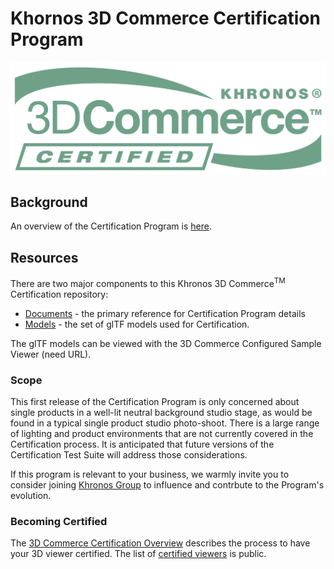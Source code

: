 # Khornos 3D Commerce Certification Program

![3D Commerce Certified Mark](./documents/images/3DCommerce-Certified.png)

## Background

An overview of the Certification Program is [here](https://www.khronos.org/3dcommerce/certification/).

## Resources

There are two major components to this Khronos 3D Commerce<sup>TM</sup> Certification repository: 

* [Documents](./documents) - the primary reference for Certification Program details
* [Models](./models) - the set of glTF models used for Certification.

The glTF models can be viewed with the 3D Commerce Configured Sample Viewer (need URL).

### Scope

This first release of the Certification Program is only concerned about single products in a well-lit neutral background studio stage, as would be found in a typical single product studio photo-shoot. There is a large range of lighting and product environments that are not currently covered in the Certification process. It is anticipated that future versions of the Certification Test Suite will address those considerations. 

If this program is relevant to your business, we warmly invite you to consider joining [Khronos Group](https://khronos.org) to influence and contrbute to the Program's evolution.

### Becoming Certified

The [3D Commerce Certification Overview](https://www.khronos.org/3dcommerce/certificants/) describes the process to have your 3D viewer certified. The list of [certified viewers](https://www.khronos.org/3dcommerce/certification/conformant-products/) is public.
